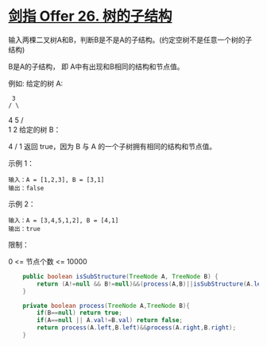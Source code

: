 # [剑指 Offer 26. 树的子结构](https://leetcode-cn.com/problems/shu-de-zi-jie-gou-lcof/)

输入两棵二叉树A和B，判断B是不是A的子结构。(约定空树不是任意一个树的子结构)

B是A的子结构， 即 A中有出现和B相同的结构和节点值。

例如:
给定的树 A:

     3
    / \
   4   5
  / \
 1   2
给定的树 B：

   4 
  /
 1
返回 true，因为 B 与 A 的一个子树拥有相同的结构和节点值。

示例 1：
```
输入：A = [1,2,3], B = [3,1]
输出：false
```
示例 2：
```
输入：A = [3,4,5,1,2], B = [4,1]
输出：true
```
限制：

0 <= 节点个数 <= 10000



```java
    public boolean isSubStructure(TreeNode A, TreeNode B) {
        return (A!=null && B!=null)&&(process(A,B)||isSubStructure(A.left,B)||isSubStructure(A.right,B));
    }

    private boolean process(TreeNode A,TreeNode B){
        if(B==null) return true;
        if(A==null || A.val!=B.val) return false;
        return process(A.left,B.left)&&process(A.right,B.right); 
    }
```

